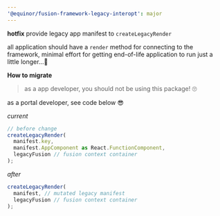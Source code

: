 ```yaml
---
'@equinor/fusion-framework-legacy-interopt': major
---
```


**hotfix** provide legacy app manifest to `createLegacyRender`

all application should have a `render` method for connecting to the framework, minimal effort for getting end-of-life application to run just a little longer...🌈

__How to migrate__

> as a app developer, you should not be using this package! 🙄

as a portal developer, see code below 😎

_current_
```ts
// before change
createLegacyRender(
  manifest.key, 
  manifest.AppComponent as React.FunctionComponent, 
  legacyFusion // fusion context container
);
``` 

_after_
```ts
createLegacyRender(
  manifest, // mutated legacy manifest
  legacyFusion // fusion context container
);
```